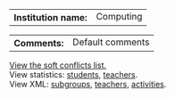 <!DOCTYPE html PUBLIC "-//W3C//DTD XHTML 1.0 Strict//EN"
  "http://www.w3.org/TR/xhtml1/DTD/xhtml1-strict.dtd">

<html xmlns="http://www.w3.org/1999/xhtml" lang="en" xml:lang="en">
  <head>
    <title>Computing</title>
    <meta http-equiv="Content-Type" content="text/html; charset=UTF-8" />
    <link rel="stylesheet" media="all" href="ged_stylesheet.css" type="text/css" />
  </head>

  <body id="top">
    <table>
      <tr align="left" valign="top">
        <th>Institution name:</th>
        <td>Computing</td>
      </tr>
    </table>
    <table>
      <tr align="left" valign="top">
        <th>Comments:</th>
        <td>Default comments</td>
      </tr>
    </table>
    <p>
      <a href="ged_soft_conflicts.txt">View the soft conflicts list.</a><br />
      View statistics:       <a href="ged_students_statistics.html">students</a>, <a href="ged_teachers_statistics.html">teachers</a>.<br />
      View XML: <a href="ged_subgroups.xml">subgroups</a>, <a href="ged_teachers.xml">teachers</a>, <a href="ged_activities.xml">activities</a>.
    </p>
  </body>
</html>
